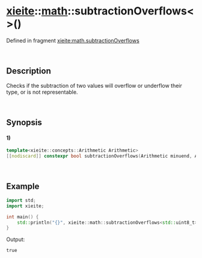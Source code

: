 # [xieite](../../xieite.md)\:\:[math](../../math.md)\:\:subtractionOverflows\<\>\(\)
Defined in fragment [xieite:math.subtractionOverflows](../../../src/math/subtraction_overflows.cpp)

&nbsp;

## Description
Checks if the subtraction of two values will overflow or underflow their type, or is not representable.

&nbsp;

## Synopsis
#### 1)
```cpp
template<xieite::concepts::Arithmetic Arithmetic>
[[nodiscard]] constexpr bool subtractionOverflows(Arithmetic minuend, Arithmetic subtrahend) noexcept;
```

&nbsp;

## Example
```cpp
import std;
import xieite;

int main() {
    std::println("{}", xieite::math::subtractionOverflows<std::uint8_t>(4, 90));
}
```
Output:
```
true
```
